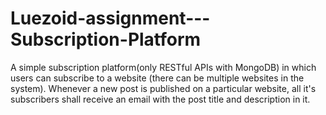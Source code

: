 # Luezoid-assignment---Subscription-Platform
A simple subscription platform(only RESTful APIs with MongoDB) in which users can subscribe to a website (there can be multiple websites in the system). Whenever a new post is published on a particular website, all it's subscribers shall receive an email with the post title and description in it.
